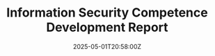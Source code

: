 ---
title: Information Security Competence Development Report
linkTitle: Information Security Competence Development Report
date: '2025-05-01T20:58:00Z'
weight: 1
description: No content
draft: false
ref: information-security-competence-development-report
---